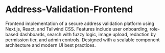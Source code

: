 # Address-Validation-Frontend
Frontend implementation of a secure address validation platform using Next.js, React, and Tailwind CSS. Features include user onboarding, role-based dashboards, search with fuzzy logic, image upload, redaction by permission tier, and admin controls. Designed with a scalable component architecture and modern UI best practices.
